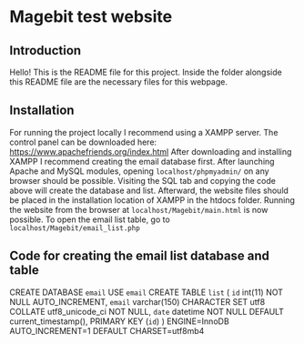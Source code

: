 # Magebit test website

## Introduction

Hello! This is the README file for this project.
Inside the folder alongside this README file are the necessary files for this webpage.


## Installation

For running the project locally I recommend using a XAMPP server.
The control panel can be downloaded here: https://www.apachefriends.org/index.html
After downloading and installing XAMPP I recommend creating the email database first.
After launching Apache and MySQL modules, opening `localhost/phpmyadmin/` on any browser should be possible.
Visiting the SQL tab and copying the code above will create the database and list.
Afterward, the website files should be placed in the installation location of XAMPP in the htdocs folder.
Running the website from the browser at `localhost/Magebit/main.html` is now possible.
To open the email list table, go to `localhost/Magebit/email_list.php`


## Code for creating the email list database and table

CREATE DATABASE `email`
USE `email`
CREATE TABLE `list` (
  `id` int(11) NOT NULL AUTO_INCREMENT,
  `email` varchar(150) CHARACTER SET utf8 COLLATE utf8_unicode_ci NOT NULL,
  `date` datetime NOT NULL DEFAULT current_timestamp(),
  PRIMARY KEY (`id`)
) ENGINE=InnoDB AUTO_INCREMENT=1 DEFAULT CHARSET=utf8mb4
